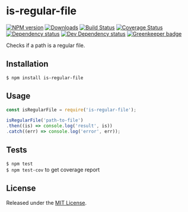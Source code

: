 # is-regular-file

[![NPM version][npm-image]][npm-url] [![Downloads][downloads-image]][npm-url] [![Build Status][travis-image]][travis-url] [![Coverage Status][coveralls-image]][coveralls-url] [![Dependency status][david-dm-image]][david-dm-url] [![Dev Dependency status][david-dm-dev-image]][david-dm-dev-url] [![Greenkeeper badge][greenkeeper-image]][greenkeeper-url]

[npm-url]:https://npmjs.org/package/is-regular-file
[downloads-image]:http://img.shields.io/npm/dm/is-regular-file.svg
[npm-image]:http://img.shields.io/npm/v/is-regular-file.svg
[travis-url]:https://travis-ci.org/IndigoUnited/node-is-regular-file
[travis-image]:http://img.shields.io/travis/IndigoUnited/node-is-regular-file/master.svg
[coveralls-url]:https://coveralls.io/r/IndigoUnited/node-is-regular-file
[coveralls-image]:https://img.shields.io/coveralls/IndigoUnited/node-is-regular-file/master.svg
[david-dm-url]:https://david-dm.org/IndigoUnited/node-is-regular-file
[david-dm-image]:https://img.shields.io/david/IndigoUnited/node-is-regular-file.svg
[david-dm-dev-url]:https://david-dm.org/IndigoUnited/node-is-regular-file?type=dev
[david-dm-dev-image]:https://img.shields.io/david/dev/IndigoUnited/node-is-regular-file.svg
[greenkeeper-image]:https://badges.greenkeeper.io/IndigoUnited/node-is-regular-file.svg
[greenkeeper-url]:https://greenkeeper.io/

Checks if a path is a regular file.


## Installation

`$ npm install is-regular-file`


## Usage

```js
const isRegularFile = require('is-regular-file');

isRegularFile('path-to-file')
.then((is) => console.log('result', is))
.catch((err) => console.log('error', err));
```


## Tests

`$ npm test`   
`$ npm test-cov` to get coverage report


## License

Released under the [MIT License](http://www.opensource.org/licenses/mit-license.php).
